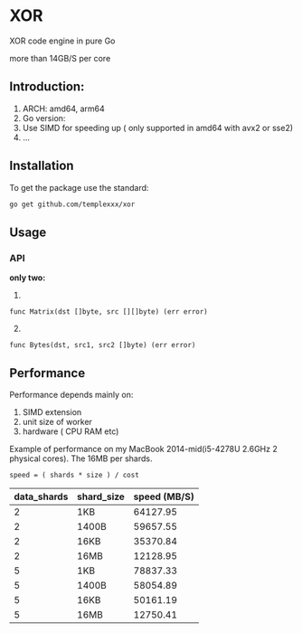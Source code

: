 # XOR

XOR code engine in pure Go

more than 14GB/S per core

## Introduction:

1. ARCH: amd64, arm64
2. Go version:
3. Use SIMD for speeding up ( only supported in amd64 with avx2 or sse2)
4. ...

## Installation
To get the package use the standard:
```bash
go get github.com/templexxx/xor
```

## Usage

### API

**only two:**

1.
```
func Matrix(dst []byte, src [][]byte) (err error)
```
2.
```
func Bytes(dst, src1, src2 []byte) (err error)
```

## Performance

Performance depends mainly on:

1. SIMD extension
2. unit size of worker
3. hardware ( CPU RAM etc)

Example of performance on my MacBook 2014-mid(i5-4278U 2.6GHz 2 physical cores). The 16MB per shards.
```
speed = ( shards * size ) / cost
```
| data_shards    | shard_size |speed (MB/S) |
|----------|----|-----|
| 2       |1KB|64127.95  |
|2|1400B|59657.55|
|2|16KB|35370.84|
| 2       | 16MB|12128.95 |
| 5       |1KB| 78837.33 |
|5|1400B|58054.89|
|5|16KB|50161.19|
|5| 16MB|12750.41|

